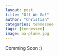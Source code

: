 ```yaml
---
layout: post
title: "Off We Go!"
author: "Christian"
categories: tennessee
tags: [tennessee]
image: aa-plane.jpg
---
```


Comming Soon :)